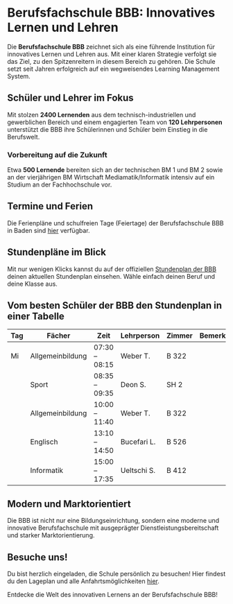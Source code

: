 # Berufsfachschule BBB: Innovatives Lernen und Lehren

Die **Berufsfachschule BBB** zeichnet sich als eine führende Institution für innovatives Lernen und Lehren aus. Mit einer klaren Strategie verfolgt sie das Ziel, zu den Spitzenreitern in diesem Bereich zu gehören. Die Schule setzt seit Jahren erfolgreich auf ein wegweisendes Learning Management System.

## Schüler und Lehrer im Fokus

Mit stolzen **2400 Lernenden** aus dem technisch-industriellen und gewerblichen Bereich und einem engagierten Team von **120 Lehrpersonen** unterstützt die BBB ihre Schülerinnen und Schüler beim Einstieg in die Berufswelt.

### Vorbereitung auf die Zukunft

Etwa **500 Lernende** bereiten sich an der technischen BM 1 und BM 2 sowie an der vierjährigen BM Wirtschaft Mediamatik/Informatik intensiv auf ein Studium an der Fachhochschule vor.

## Termine und Ferien

Die Ferienpläne und schulfreien Tage (Feiertage) der Berufsfachschule BBB in Baden sind [hier](#) verfügbar.

## Stundenpläne im Blick

Mit nur wenigen Klicks kannst du auf der offiziellen [Stundenplan der BBB](https://www.bbbaden.ch/stundenplan-bbb/) deinen aktuellen Stundenplan einsehen. Wähle einfach deinen Beruf und deine Klasse aus.

## Vom besten Schüler der BBB den Stundenplan in einer Tabelle

| Tag | Fächer             | Zeit           | Lehrperson | Zimmer | Bemerkung |
|-----|--------------------|----------------|------------|--------|-----------|
| Mi  | Allgemeinbildung   | 07:30 – 08:15  | Weber T.   | B 322  |           |
|     | Sport              | 08:35 – 09:35  | Deon S.    | SH 2   |           |
|     | Allgemeinbildung   | 10:00 – 11:40  | Weber T.   | B 322  |           |
|     | Englisch           | 13:10 – 14:50  | Bucefari L.| B 526  |           |
|     | Informatik         | 15:00 – 17:35  | Ueltschi S.| B 412  |           |

## Modern und Marktorientiert

Die BBB ist nicht nur eine Bildungseinrichtung, sondern eine moderne und innovative Berufsfachschule mit ausgeprägter Dienstleistungsbereitschaft und starker Marktorientierung.

## Besuche uns!

Du bist herzlich eingeladen, die Schule persönlich zu besuchen! Hier findest du den Lageplan und alle Anfahrtsmöglichkeiten [hier](#).

Entdecke die Welt des innovativen Lernens an der Berufsfachschule BBB!



